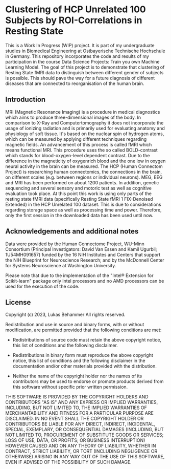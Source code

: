 # Clustering of HCP Unrelated 100 Subjects by ROI-Correlations in Resting State

This is a Work In Progress (WIP) project. It is part of my undergraduate studies in Biomedical Engineering at
Ostbayerische Technische Hochschule in Germany. This repository incorporates the code and results of my participation
in the course Data Science Projects: Train you own Machine Learning Model. The goal of this project is to demonstrate
that clustering of Resting State fMRI data to distinguish between different gender of subjects is possible. This should 
pave the way for a future diagnosis of different diseases that are connected to reorganisation of the human brain.

## Introduction

MRI (Magnetic Resonance Imaging) is a procedure in medical diagnostics which aims to produce three-dimensional images 
of the body. In comparison to X-Ray and Computertomography it does not incorporate the usage of ionizing radiation and 
is primarily used for evaluating anatomy and physiology of soft tissue. It's based on the nuclear spin of hydrogen 
atoms, which can be measured by applying different techniques regarding magnetic fields. An advancement of this process 
is called fMRI which means functional MRI. This procedure uses the so called BOLD-contrast which stands for 
blood-oxygen-level dependent contrast. Due to the difference in the magneticity of oxygenrich blood and the one low in 
oxygen neural activity in the brain can be measured.
The HCP (Human Connectom Project) is researching human connectomics, the connections in the brain, on different scales 
(e.g. between regions or individual neurons). MEG, EEG and MRI has been performed on about 1200 patients. In addition, 
genetic sequencing and several sensory and motoric test as well as cognitive evaluation took place. At this point this 
work is using only parts of the resting state fMRI data (specifically Resting State fMRI 1 FIX-Denoised Extended) in 
the HCP Unrelated 100 dataset. This is due to considerations regarding storage space as well as processing time and 
power. Therefore, only the first session in the downloaded data has been used until now.

## Acknowledgements and additional notes
Data were provided by the Human Connectome Project, WU-Minn Consortium (Principal Investigators: David Van 
Essen and Kamil Ugurbil; 1U54MH091657) funded by the 16 NIH Institutes and Centers that support the NIH Blueprint for 
Neuroscience Research; and by the McDonnell Center for Systems Neuroscience at Washington University.

Please note that due to the implementation of the "Intel® Extension for Scikit-learn" package only Intel processors and 
no AMD processors can be used for the execution of the code.

## License
Copyright (c) 2023, Lukas Behammer
All rights reserved.

Redistribution and use in source and binary forms, with or without
modification, are permitted provided that the following conditions are met:

* Redistributions of source code must retain the above copyright notice, this
  list of conditions and the following disclaimer.

* Redistributions in binary form must reproduce the above copyright notice,
  this list of conditions and the following disclaimer in the documentation
  and/or other materials provided with the distribution.

* Neither the name of the copyright holder nor the names of its
  contributors may be used to endorse or promote products derived from
  this software without specific prior written permission.

THIS SOFTWARE IS PROVIDED BY THE COPYRIGHT HOLDERS AND CONTRIBUTORS "AS IS"
AND ANY EXPRESS OR IMPLIED WARRANTIES, INCLUDING, BUT NOT LIMITED TO, THE
IMPLIED WARRANTIES OF MERCHANTABILITY AND FITNESS FOR A PARTICULAR PURPOSE ARE
DISCLAIMED. IN NO EVENT SHALL THE COPYRIGHT HOLDER OR CONTRIBUTORS BE LIABLE
FOR ANY DIRECT, INDIRECT, INCIDENTAL, SPECIAL, EXEMPLARY, OR CONSEQUENTIAL
DAMAGES (INCLUDING, BUT NOT LIMITED TO, PROCUREMENT OF SUBSTITUTE GOODS OR
SERVICES; LOSS OF USE, DATA, OR PROFITS; OR BUSINESS INTERRUPTION) HOWEVER
CAUSED AND ON ANY THEORY OF LIABILITY, WHETHER IN CONTRACT, STRICT LIABILITY,
OR TORT (INCLUDING NEGLIGENCE OR OTHERWISE) ARISING IN ANY WAY OUT OF THE USE
OF THIS SOFTWARE, EVEN IF ADVISED OF THE POSSIBILITY OF SUCH DAMAGE.